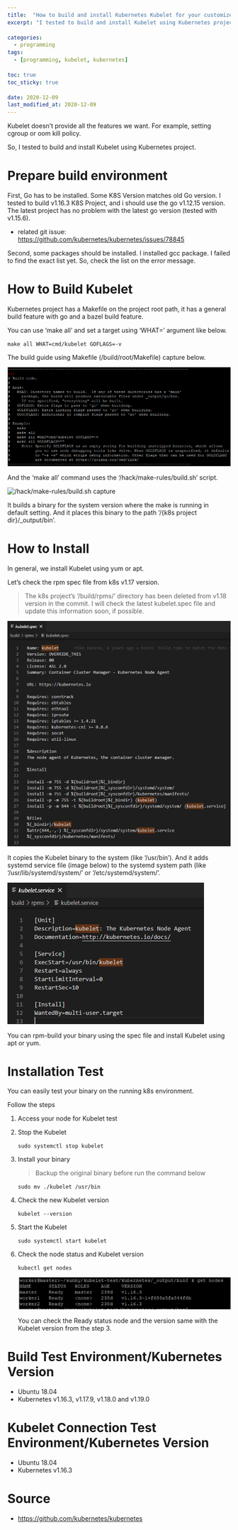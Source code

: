 ```yaml
---
title:  "How to build and install Kubernetes Kubelet for your customized Kubelet"
excerpt: "I tested to build and install Kubelet using Kubernetes project."

categories:
  - programming
tags:
  - [programming, kubelet, kubernetes]

toc: true
toc_sticky: true
 
date: 2020-12-09
last_modified_at: 2020-12-09
---
```

Kubelet doesn’t provide all the features we want. For example, setting cgroup or oom kill policy.

So, I tested to build and install Kubelet using Kubernetes project.

# Prepare build environment
First, Go has to be installed. Some K8S Version matches old Go version. I tested to build v1.16.3 K8S Project, and i should use the go v1.12.15 version. The latest project has no problem with the latest go version (tested with v1.15.6).
- related git issue: https://github.com/kubernetes/kubernetes/issues/78845

Second, some packages should be installed. I installed gcc package. I failed to find the exact list yet. So, check the list on the error message.

# How to Build Kubelet
Kubernetes project has a Makefile on the project root path, it has a general build feature with go and a bazel build feature.

You can use ‘make all’ and set a target using ‘WHAT=’ argument like below.

```
make all WHAT=cmd/kubelet GOFLAGS=-v
```

The build guide using Makefile (/build/root/Makefile) capture below.

![make build guide capture](/assets/img/kubernetes/2020-12-19-00-28-31.png)

And the ‘make all’ command uses the ‘/hack/make-rules/build.sh’ script.

![/hack/make-rules/build.sh capture
](/assets/img/kubernetes/2020-12-19-00-32-00.png)

It builds a binary for the system version where the make is running in default setting. And it places this binary to the path ‘/{k8s project dir}/_output/bin’.

# How to Install
In general, we install Kubelet using yum or apt.

Let’s check the rpm spec file from k8s v1.17 version.

> The k8s project’s ‘/build/rpms/’ directory has been deleted from v1.18 version in the commit. I will check the latest kubelet.spec file and update this information soon, if possible.

![kubelet rpm spec file](/assets/img/kubernetes/2020-12-19-00-34-08.png)

It copies the Kubelet binary to the system (like ‘/usr/bin’). And it adds systemd service file (image below) to the systemd system path (like ‘/usr/lib/systemd/system/’ or ‘/etc/systemd/system/’.

![kubelet systemd service file](/assets/img/kubernetes/2020-12-19-00-34-54.png)

You can rpm-build your binary using the spec file and install Kubelet using apt or yum.

# Installation Test
You can easily test your binary on the running k8s environment.

Follow the steps

1. Access your node for Kubelet test
2. Stop the Kubelet
    ```
    sudo systemctl stop kubelet
    ```
3. Install your binary
    > Backup the original binary before run the command below
    ```
    sudo mv ./kubelet /usr/bin
    ```
4. Check the new Kubelet version
    ```
    kubelet --version
    ```
5. Start the Kubelet
    ```
    sudo systemctl start kubelet
    ```
6. Check the node status and Kubelet version
    ```
    kubectl get nodes
    ```
    ![nodes info with the new installed kubelet](/assets/img/kubernetes/2020-12-19-00-40-00.png)

    You can check the Ready status node and the version same with the Kubelet version from the step 3.

# Build Test Environment/Kubernetes Version
- Ubuntu 18.04
- Kubernetes v1.16.3, v1.17.9, v1.18.0 and v1.19.0

# Kubelet Connection Test Environment/Kubernetes Version
- Ubuntu 18.04
- Kubernetes v1.16.3

# Source
- https://github.com/kubernetes/kubernetes